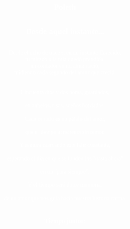 # Poleth
<!DOCTYPE html>
<html lang="es">
<head>
  <meta charset="UTF-8">
  <title>Contador de Amor</title>
  <meta name="viewport" content="width=device-width, initial-scale=1.0">

  <style>
    body {
      margin: 0;
      padding: 0;
      background: url('https://blob.lacaderadeeva.com/images/2025/01/07/flow-focus-min0.27-0.43-1260-1050.jpg') no-repeat center center fixed;
      background-size: cover;
      font-family: 'Georgia', serif;
      color: white;
      overflow-x: hidden;
      min-height: 100vh;
      display: flex;
      flex-direction: column;
      align-items: center;
      text-align: center;
      padding: 20px;
      box-sizing: border-box;
      position: relative;
    }

    h1, p, .counter {
      z-index: 2;
      position: relative;
    }

    h1 {
      font-size: 26px;
      margin-bottom: 10px;
    }

    p {
      margin: 10px 0;
      font-size: 18px;
      white-space: pre-line;
      max-width: 800px;
    }

    .counter {
      margin-top: 20px;
      font-size: 20px;
      font-weight: bold;
      z-index: 3;
    }

    /* Imagen que cae */
    .falling-image {
      position: absolute;
      top: -50px;
      width: 50px;  /* Tamaño de la miniatura */
      height: 50px;
      animation: fall linear infinite;
      z-index: 1;
      pointer-events: none;
      opacity: 0.8;
    }

    @keyframes fall {
      0% {
        transform: translateY(0) rotate(0deg);
      }
      100% {
        transform: translateY(100vh) rotate(360deg);
      }
    }

    audio {
      display: none;
    }

    @media (max-width: 600px) {
      h1 {
        font-size: 22px;
      }
      p {
        font-size: 16px;
      }
      .counter {
        font-size: 18px;
      }
    }
  </style>
</head>

<body>

<h1>Desde aquel instante...</h1>

<p>
Desde el ocho de marzo, en un instante florecido,  
tu mirada a la mía quedó prendida,  
un contador en mi alma nació,  
midiendo cada segundo del amor que creció.

Cincuenta días y dos horas, guardados,  
en anhelos, risas, sueños bordados.  
Cada minuto es un pétalo del amor,  
que el tiempo acrecienta sin temor.

Y seguirá marcando este latir constante,  
esperando el día en que se funden los "hasta ahora"  
en un "para siempre".  
Y el tiempo será dulce memoria,  
de un amor que nos guía hacia nuestra historia eterna.
</p>

<div class="counter">
  Tiempo juntos:<br>
  <span id="timer"></span>
</div>

<!-- Música -->
<audio id="background-music" autoplay loop>
  <source src="https://cdn.pixabay.com/audio/2023/02/06/audio_184168f94d.mp3" type="audio/mpeg">
</audio>

<script>
document.addEventListener("DOMContentLoaded", function() {
  // Música
  const music = document.getElementById('background-music');
  document.body.addEventListener('click', () => {
    if (music.paused) {
      music.play();
    }
  });

  // Contador: fecha de inicio 8 de marzo de 2025 a las 7:00 PM
  const pastDate = new Date('2025-03-08T19:00:00');

  function updateTimer() {
    const now = new Date();
    const diff = now - pastDate;

    const days = Math.floor(diff / (1000 * 60 * 60 * 24));
    const hours = Math.floor((diff / (1000 * 60 * 60)) % 24);
    const minutes = Math.floor((diff / (1000 * 60)) % 60);
    const seconds = Math.floor((diff / 1000) % 60);

    document.getElementById('timer').innerHTML =
      `${days} días ${hours} horas ${minutes} minutos ${seconds} segundos`;
  }

  setInterval(updateTimer, 1000);
  updateTimer();

  // Crear imágenes que caen
  function createFallingImage() {
    const image = document.createElement('img');
    image.className = 'falling-image';
    image.src = 'https://i.imgur.com/nNQEj6k.png';  // URL de la imagen subida a Imgur
    image.style.left = Math.random() * window.innerWidth + 'px';
    image.style.animationDuration = (4 + Math.random() * 4) + 's';

    document.body.appendChild(image);

    setTimeout(() => {
      image.remove();
    }, 10000);
  }

  setInterval(createFallingImage, 500);
});
</script>

</body>
</html>
    
